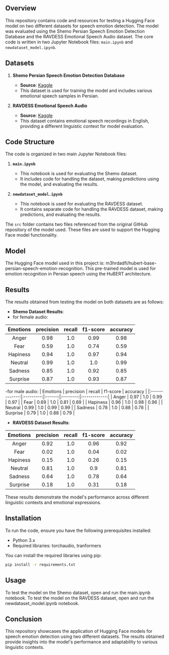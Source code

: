 ## Overview

This repository contains code and resources for testing a Hugging Face model on two different datasets for speech emotion detection. The model was evaluated using the Shemo Persian Speech Emotion Detection Database and the RAVDESS Emotional Speech Audio dataset. The core code is written in two Jupyter Notebook files: `main.ipynb` and `newdataset_model.ipynb`.

## Datasets

1. **Shemo Persian Speech Emotion Detection Database**  
   - **Source**: [Kaggle](https://www.kaggle.com/datasets/mansourehk/shemo-persian-speech-emotion-detection-database/data)  
   - This dataset is used for training the model and includes various emotional speech samples in Persian.

2. **RAVDESS Emotional Speech Audio**  
   - **Source**: [Kaggle](https://www.kaggle.com/datasets/uwrfkaggler/ravdess-emotional-speech-audio)  
   - This dataset contains emotional speech recordings in English, providing a different linguistic context for model evaluation.

## Code Structure

The code is organized in two main Jupyter Notebook files:

1. **`main.ipynb`**  
   - This notebook is used for evaluating the Shemo dataset.
   - It includes code for handling the dataset, making predictions using the model, and evaluating the results.

2. **`newdataset_model.ipynb`**  
   - This notebook is used for evaluating the RAVDESS dataset.
   - It contains separate code for handling the RAVDESS dataset, making predictions, and evaluating the results.

The `src` folder contains two files referenced from the original GitHub repository of the model used. These files are used to support the Hugging Face model functionality.

## Model
The Hugging Face model used in this project is: m3hrdadfi/hubert-base-persian-speech-emotion-recognition. This pre-trained model is used for emotion recognition in Persian speech using the HuBERT architecture.

## Results

The results obtained from testing the model on both datasets are as follows:

- **Shemo Dataset Results**:
- for female audio:
  
|    Emotions   | precision | recall | f1-score | accuracy     |
|:-------------:|:---------:|:------:|:--------:|:------------:|
|   Anger       |   0.98    |   1.0  |   0.99   |     0.98     |
|   Fear        |   0.59    |   1.0  |   0.74   |     0.59     |
|   Hapiness    |   0.94    |   1.0  |   0.97   |     0.94     |
|   Neutral     |   0.99    |   1.0  |   1.0    |     0.99     |
|   Sadness     |   0.85    |   1.0  |   0.92   |     0.85     |
|   Surprise    |   0.87    |   1.0  |   0.93   |     0.87     |

-for male audio:
|    Emotions   | precision | recall | f1-score | accuracy     |
|:-------------:|:---------:|:------:|:--------:|:------------:|
|   Anger       |   0.97    |   1.0  |   0.99   |     0.97     |
|   Fear        |   0.69    |   1.0  |   0.81   |     0.69     |
|   Hapiness    |   0.96    |   1.0  |   0.98   |     0.96     |
|   Neutral     |   0.99    |   1.0  |   0.99   |     0.99     |
|   Sadness     |   0.78    |   1.0  |   0.88   |     0.78     |
|   Surprise    |   0.79    |   1.0  |   0.88   |     0.79     |
  
- **RAVDESS Dataset Results**:

|    Emotions   | precision | recall | f1-score | accuracy     |
|:-------------:|:---------:|:------:|:--------:|:------------:|
|   Anger       |   0.92    |   1.0  |   0.96   |     0.92     |
|   Fear        |   0.02    |   1.0  |   0.04   |     0.02     |
|   Hapiness    |   0.15    |   1.0  |   0.26   |     0.15     |
|   Neutral     |   0.81    |   1.0  |   0.9    |     0.81     |
|   Sadness     |   0.64    |   1.0  |   0.78   |     0.64     |
|   Surprise    |   0.18    |   1.0  |   0.31   |     0.18     |

These results demonstrate the model's performance across different linguistic contexts and emotional expressions.

## Installation

To run the code, ensure you have the following prerequisites installed:

- Python 3.x
- Required libraries: torchaudio, tranformers

You can install the required libraries using pip:

```bash
pip install -r requirements.txt
```
## Usage
To test the model on the Shemo dataset, open and run the main.ipynb notebook.
To test the model on the RAVDESS dataset, open and run the newdataset_model.ipynb notebook.

## Conclusion
This repository showcases the application of Hugging Face models for speech emotion detection using two different datasets. The results obtained provide insights into the model's performance and adaptability to various linguistic contexts.
